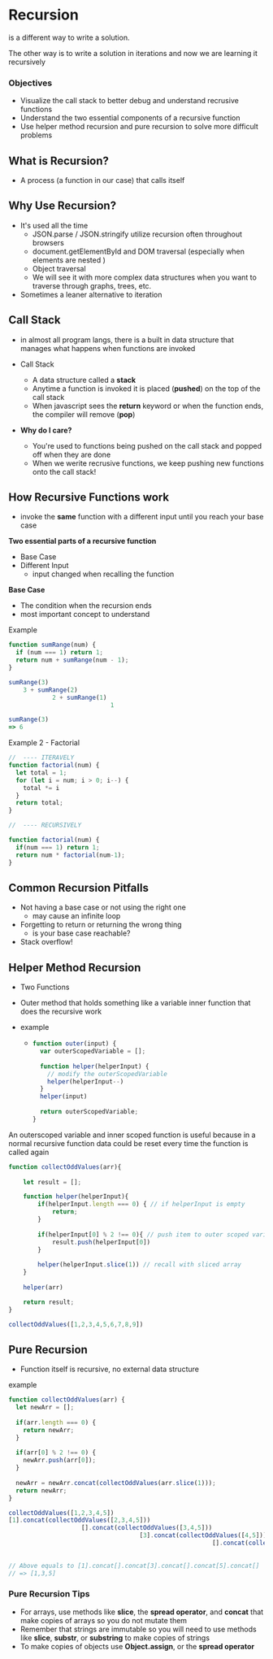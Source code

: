 # Recursion

is a different way to write a solution.

The other way is to write a solution in iterations and now we are learning it recursively 

### Objectives

- Visualize the call stack to better debug and understand recrusive functions
- Understand the two essential components of a recursive function 
- Use helper method recursion and pure recursion to solve more difficult problems 

## What is Recursion? 

- A process (a function in our case) that calls itself 

## Why Use Recursion?

- It's used all the time 
  - JSON.parse / JSON.stringify utilize recursion often throughout browsers
  - document.getElementById and DOM traversal (especially when elements are nested )
  - Object traversal 
  - We will see it with more complex data structures when you want to traverse through graphs, trees, etc.
- Sometimes a leaner alternative to iteration



## Call Stack 

- in almost all program langs, there is a built in data structure that manages what happens when functions are invoked 
- Call Stack
  - A data structure called a **stack**
  - Anytime a function is invoked it is placed (**pushed**) on the top of the call stack
  - When javascript sees the **return** keyword or when the function ends, the compiler will remove (**pop**)

- **Why do I care?**
  - You're used to functions being pushed on the call stack and popped off when they are done
  - When we werite recrusive functions, we keep pushing new functions onto the call stack! 



## How Recursive Functions work

- invoke the **same** function with a different input until you reach your base case 

**Two essential parts of a recursive function**

- Base Case
- Different Input
  - input changed when recalling the function 

**Base Case** 

- The condition when the recursion ends
- most important concept to understand 



Example 

```js
function sumRange(num) {
  if (num === 1) return 1;
  return num + sumRange(num - 1);
}

sumRange(3)
	3 + sumRange(2)
			2 + sumRange(1)
							1

sumRange(3) 
=> 6
```





Example 2 - Factorial 

```js
//  ---- ITERAVELY 
function factorial(num) {
  let total = 1;
  for (let i = num; i > 0; i--) {
    total *= i
  }
  return total;
}

//  ---- RECURSIVELY

function factorial(num) {
  if(num === 1) return 1;
  return num * factorial(num-1);
}
```



## Common Recursion Pitfalls

- Not having a base case or not using the right one
  - may cause an infinite loop 
- Forgetting to return or returning the wrong thing
  - is your base case reachable? 
- Stack overflow! 



## Helper Method Recursion 

- Two Functions 

- Outer method that holds something like a variable inner function that does the recursive work

- example

  - ```js
    function outer(input) {
      var outerScopedVariable = [];
      
      function helper(helperInput) {
        // modify the outerScopedVariable
        helper(helperInput--)
      }
      helper(input)
      
      return outerScopedVariable;
    }
    ```

An outerscoped variable and inner scoped function is useful because in a normal recursive function data could be reset every time the function is called again 

```js
function collectOddValues(arr){
    
    let result = [];

    function helper(helperInput){
        if(helperInput.length === 0) { // if helperInput is empty
            return; 
        }
        
        if(helperInput[0] % 2 !== 0){ // push item to outer scoped variable if odd
            result.push(helperInput[0])
        }
        
        helper(helperInput.slice(1)) // recall with sliced array
    }
    
    helper(arr)

    return result;
}

collectOddValues([1,2,3,4,5,6,7,8,9])
```



## Pure Recursion

- Function itself is recursive, no external data structure 

example 

```js
function collectOddValues(arr) {
  let newArr = [];
  
  if(arr.length === 0) {
    return newArr;
  }
  
  if(arr[0] % 2 !== 0) {
    newArr.push(arr[0]);
  }
  
  newArr = newArr.concat(collectOddValues(arr.slice(1)));
  return newArr;
}

collectOddValues([1,2,3,4,5])
[1].concat(collectOddValues([2,3,4,5]))
					[].concat(collectOddValues([3,4,5]))
									[3].concat(collectOddValues([4,5]))
														[].concat(collectOddValues(5))
																		[5].concat(collextOddValues([]))
																								[]
// Above equals to [1].concat[].concat[3].concat[].concat[5].concat[]
// => [1,3,5]
```

### Pure Recursion Tips

- For arrays, use methods like **slice**, the **spread operator**, and **concat** that make copies of arrays so you do not mutate them
- Remember that strings are immutable so you will need to use methods like **slice**, **substr**, or **substring** to make copies of strings
- To make copies of objects use **Object.assign**, or the **spread operator**

